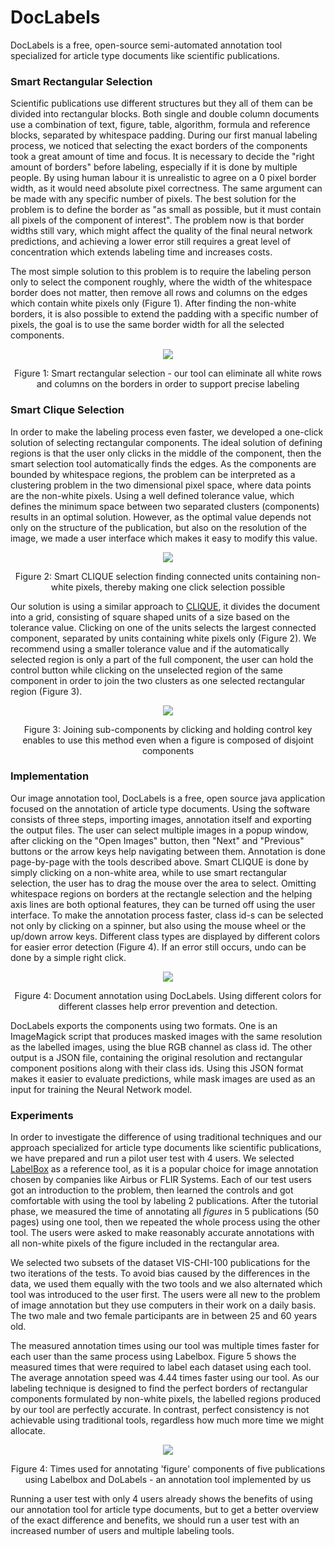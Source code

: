 # DocLabels

DocLabels is a free, open-source semi-automated annotation tool specialized for article type documents like scientific publications.

### Smart Rectangular Selection

Scientific publications use different structures but they all of them can be divided into rectangular blocks. Both single and double column documents use a combination of text, figure, table, algorithm, formula and reference blocks, separated by whitespace padding. During our first manual labeling process, we noticed that selecting the exact borders of the components took a great amount of time and focus. It is necessary to decide the "right amount of borders" before labeling, especially if it is done by multiple people. By using human labour it is unrealistic to agree on a 0 pixel border width, as it would need absolute pixel correctness. The same argument can be made with any specific number of pixels. The best solution for the problem is to define the border as "as small as possible, but it must contain all pixels of the component of interest". The problem now is that border widths still vary, which might affect the quality of the final neural network predictions, and achieving a lower error still requires a great level of concentration which extends labeling time and increases costs.

The most simple solution to this problem is to require the labeling person only to select the component roughly, where the width of the whitespace border does not matter, then remove all rows and columns on the edges which contain white pixels only (Figure 1). After finding the non-white borders, it is also possible to extend the padding with a specific number of pixels, the goal is to use the same border width for all the selected components.

<p align="center">
  <img src="img/smart_rect.png"/>
</p>

<p align="center">
  <a>Figure 1: Smart rectangular selection - our tool can eliminate all white rows and columns on the borders in order to support precise labeling</a>
</p>

### Smart Clique Selection

In order to make the labeling process even faster, we developed a one-click solution of selecting rectangular components. The ideal solution of defining regions is that the user only clicks in the middle of the component, then the smart selection tool automatically finds the edges. As the components are bounded by whitespace regions, the problem can be interpreted as a clustering problem in the two dimensional pixel space, where data points are the non-white pixels. Using a well defined tolerance value, which defines the minimum space between two separated clusters (components) results in an optimal solution. However, as the optimal value depends not only on the structure of the publication, but also on the resolution of the image, we made a user interface which makes it easy to modify this value.

<p align="center">
  <img src="img/smart_clique.png"/>
</p>

<p align="center">
  <a>Figure 2: Smart CLIQUE selection finding connected units containing non-white pixels, thereby making one click selection possible</a>
</p>

Our solution is using a similar approach to [CLIQUE], it divides the document into a grid, consisting of square shaped units of a size based on the tolerance value. Clicking on one of the units selects the largest connected component, separated by units containing white pixels only (Figure 2). We recommend using a smaller tolerance value and if the automatically selected region is only a part of the full component, the user can hold the control button while clicking on the unselected region of the same component in order to join the two clusters as one selected rectangular region (Figure 3).

<p align="center">
  <img src="img/component_joining.png"/>
</p>

<p align="center">
  <a>Figure 3: Joining sub-components by clicking and holding control key enables to use this method even when a figure is composed of disjoint components</a>
</p>

### Implementation

Our image annotation tool, DocLabels is a free, open source java application focused on the annotation of article type documents. Using the software consists of three steps, importing images, annotation itself and exporting the output files. The user can select multiple images in a popup window, after clicking on the "Open Images" button, then "Next" and "Previous" buttons or the arrow keys help navigating between them. Annotation is done page-by-page with the tools described above. Smart CLIQUE is done by simply clicking on a non-white area, while to use smart rectangular selection, the user has to drag the mouse over the area to select. Omitting whitespace regions on borders at the rectangle selection and the helping axis lines are both optional features, they can be turned off using the user interface. To make the annotation process faster, class id-s can be selected not only by clicking on a spinner, but also using the mouse wheel or the up/down arrow keys. Different class types are displayed by different colors for easier error detection (Figure 4). If an error still occurs, undo can be done by a simple right click.

<p align="center">
  <img src="img/labeling.png"/>
</p>

<p align="center">
  <a>Figure 4: Document annotation using DocLabels. Using different colors for different classes help error prevention and detection.</a>
</p>

DocLabels exports the components using two formats. One is an ImageMagick script that produces masked images with the same resolution as the labelled images, using the blue RGB channel as class id. The other output is a JSON file, containing the original resolution and rectangular component positions along with their class ids. Using this JSON format makes it easier to evaluate predictions, while mask images are used as an input for training the Neural Network model.

### Experiments

In order to investigate the difference of using traditional techniques and our approach specialized for article type documents like scientific publications, we have prepared and run a pilot user test with 4 users. We selected [LabelBox] as a reference tool, as it is a popular choice for image annotation chosen by companies like Airbus or FLIR Systems. Each of our test users got an introduction to the problem, then learned the controls and got comfortable with using the tool by labeling 2 publications. After the tutorial phase, we measured the time of annotating all *figures* in 5 publications (50 pages) using one tool, then we repeated the whole process using the other tool. The users were asked to make reasonably accurate annotations with all non-white pixels of the figure included in the rectangular area.

 We selected two subsets of the dataset VIS-CHI-100 publications for the two iterations of the tests. To avoid bias caused by the differences in the data, we used them equally with the two tools and we also alternated which tool was introduced to the user first. The users were all new to the problem of image annotation but they use computers in their work on a daily basis. The two male and two female participants are in between 25 and 60 years old.
 
The measured annotation times using our tool was multiple times faster for each user than the same process using Labelbox. Figure 5 shows the measured times that were required to label each dataset using each tool. The average annotation speed was 4.44 times faster using our tool. As our labeling technique is designed to find the perfect borders of rectangular components formulated by non-white pixels, the labelled regions produced by our tool are perfectly accurate. In contrast, perfect consistency is not achievable using traditional tools, regardless how much more time we might allocate.

<p align="center">
  <img src="img/labeling_time.png"/>
</p>

<p align="center">
  <a>Figure 4: Times used for annotating 'figure' components of five publications using Labelbox and DoLabels - an annotation tool implemented by us</a>
</p>

Running a user test with only 4 users already shows the benefits of using our annotation tool for article type documents, but to get a better overview of the exact difference and benefits, we should run a user test with an increased number of users and multiple labeling tools.


[CLIQUE]:https://www.cs.cornell.edu/johannes/papers/1998/sigmod1998-clique.pdf
[LabelBox]:https://labelbox.com/
